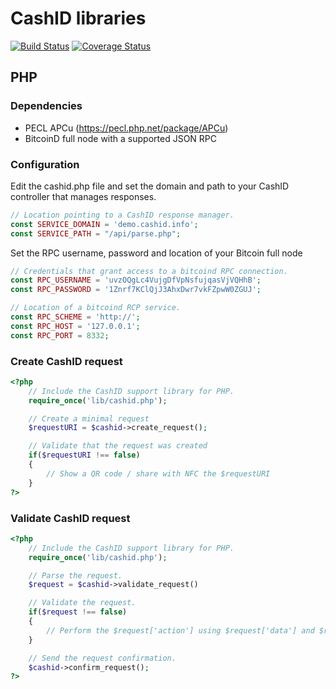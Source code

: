 # CashID libraries
[![Build Status](https://travis-ci.org/Beakerboy/CashID.svg?branch=master)](https://travis-ci.org/Beakerboy/CashID)
[![Coverage Status](https://coveralls.io/repos/github/Beakerboy/CashID/badge.svg?branch=master)](https://coveralls.io/github/Beakerboy/CashID?branch=master)
## PHP

### Dependencies

- PECL APCu (https://pecl.php.net/package/APCu)
- BitcoinD full node with a supported JSON RPC

### Configuration

Edit the cashid.php file and set the domain and path to your CashID controller that manages responses.

```PHP
// Location pointing to a CashID response manager.
const SERVICE_DOMAIN = 'demo.cashid.info';
const SERVICE_PATH = "/api/parse.php";
```

Set the RPC username, password and location of your Bitcoin full node

```PHP
// Credentials that grant access to a bitcoind RPC connection.
const RPC_USERNAME = 'uvzOQgLc4VujgDfVpNsfujqasVjVQHhB';
const RPC_PASSWORD = '1Znrf7KClQjJ3AhxDwr7vkFZpwW0ZGUJ';

// Location of a bitcoind RCP service.
const RPC_SCHEME = 'http://';
const RPC_HOST = '127.0.0.1';
const RPC_PORT = 8332;
```

### Create CashID request

```PHP
<?php
    // Include the CashID support library for PHP.
    require_once('lib/cashid.php');

    // Create a minimal request
    $requestURI = $cashid->create_request();

    // Validate that the request was created
    if($requestURI !== false)
    {
        // Show a QR code / share with NFC the $requestURI
    }
?>
```

### Validate CashID request

```PHP
<?php
    // Include the CashID support library for PHP.
    require_once('lib/cashid.php');

    // Parse the request.
    $request = $cashid->validate_request()

    // Validate the request.
    if($request !== false)
    {
        // Perform the $request['action'] using $request['data'] and $request['metadata'].
    }

    // Send the request confirmation.
    $cashid->confirm_request();
?>
```
